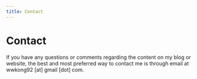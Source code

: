 ```yaml
---
title: Contact
---
```


# Contact #

If you have any questions or comments regarding the content on my blog or website, the best and most preferred way to contact me is through email at wwkong92 [at] gmail [dot] com.
